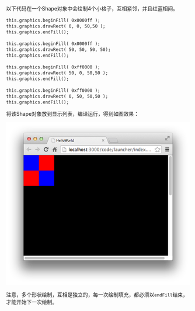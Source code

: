 以下代码在一个Shape对象中会绘制4个小格子，互相紧邻，并且红蓝相间。

```
this.graphics.beginFill( 0x0000ff );
this.graphics.drawRect( 0, 0, 50,50 );
this.graphics.endFill();

this.graphics.beginFill( 0x0000ff );
this.graphics.drawRect( 50, 50, 50, 50);
this.graphics.endFill();

this.graphics.beginFill( 0xff0000 );
this.graphics.drawRect( 50, 0, 50,50 );
this.graphics.endFill();

this.graphics.beginFill( 0xff0000 );
this.graphics.drawRect( 0, 50, 50,50 );
this.graphics.endFill();
```

将该Shape对象放到显示列表，编译运行，得到如图效果：

![](566153e55d510.png)

注意，多个形状绘制，互相是独立的，每一次绘制填充，都必须以`endFill`结束，才能开始下一次绘制。